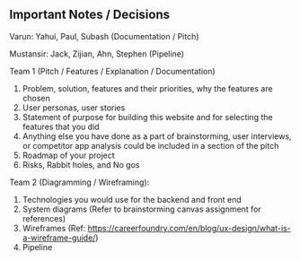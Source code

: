 ## Important Notes / Decisions
Varun: Yahui, Paul, Subash (Documentation / Pitch) 

Mustansir: Jack, Zijian, Ahn, Stephen (Pipeline)

Team 1 (Pitch / Features / Explanation / Documentation)
1. Problem, solution, features and their priorities, why the features are chosen
2. User personas, user stories
3. Statement of purpose for building this website and for selecting the features that you did
4. Anything else you have done as a part of brainstorming, user interviews, or competitor app analysis could be included in a section of the pitch 
5.  Roadmap of your project
6.  Risks, Rabbit holes, and No gos


Team 2 (Diagramming / Wireframing):
 1. Technologies you would use for the backend and front end
 2. System diagrams (Refer to brainstorming canvas assignment for references)
 3. Wireframes (Ref: https://careerfoundry.com/en/blog/ux-design/what-is-a-wireframe-guide/)
 4. Pipeline